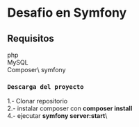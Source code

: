 # Desafio en Symfony


## Requisitos

php\
MySQL\
Composer\ 
symfony

### `Descarga del proyecto`

1.- Clonar repositorio\
2.- instalar composer con **composer install**\
4.- ejecutar **symfony server:start**\

